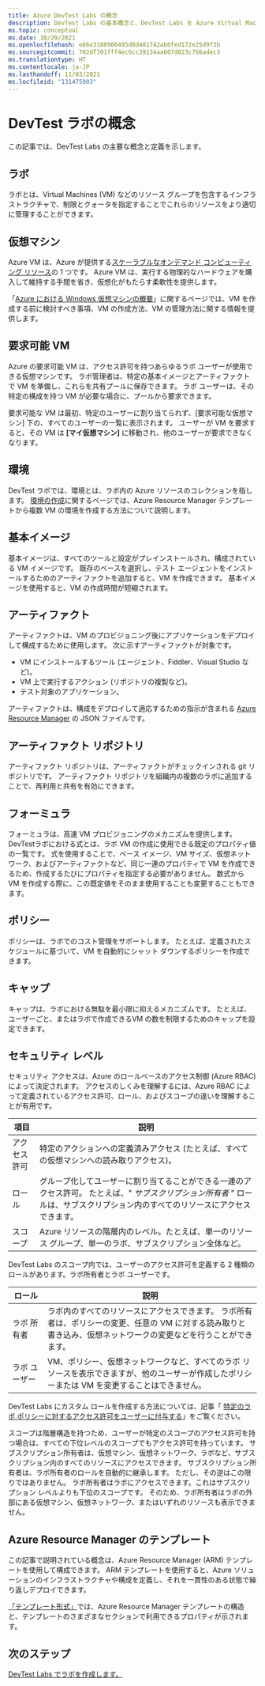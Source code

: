 ```yaml
---
title: Azure DevTest Labs の概念
description: DevTest Labs の基本概念と、DevTest Labs を Azure Virtual Machines を簡単に作成、管理、監視するために使用する方法について説明します。
ms.topic: conceptual
ms.date: 10/29/2021
ms.openlocfilehash: e66e3180900495d0d481742ab0fed172e25d9f3b
ms.sourcegitcommit: 702df701fff4ec6cc39134aa607d023c766adec3
ms.translationtype: HT
ms.contentlocale: ja-JP
ms.lasthandoff: 11/03/2021
ms.locfileid: "131475903"
---
```

# <a name="devtest-labs-concepts"></a>DevTest ラボの概念

この記事では、DevTest Labs の主要な概念と定義を示します。

## <a name="lab"></a>ラボ
ラボとは、Virtual Machines (VM) などのリソース グループを包含するインフラストラクチャで、制限とクォータを指定することでこれらのリソースをより適切に管理することができます。

## <a name="virtual-machine"></a>仮想マシン
Azure VM は、Azure が提供する[スケーラブルなオンデマンド コンピューティング リソース](/azure/architecture/guide/technology-choices/compute-decision-tree)の 1 つです。 Azure VM は、実行する物理的なハードウェアを購入して維持する手間を省き、仮想化がもたらす柔軟性を提供します。

「[Azure における Windows 仮想マシンの概要](../virtual-machines/windows/overview.md)」に関するページでは、VM を作成する前に検討すべき事項、VM の作成方法、VM の管理方法に関する情報を提供します。

## <a name="claimable-vm"></a>要求可能 VM
Azure の要求可能 VM は、アクセス許可を持つあらゆるラボ ユーザーが使用できる仮想マシンです。 ラボ管理者は、特定の基本イメージとアーティファクトで VM を準備し、これらを共有プールに保存できます。 ラボ ユーザーは、その特定の構成を持つ VM が必要な場合に、プールから要求できます。

要求可能な VM は最初、特定のユーザーに割り当てられず、[要求可能な仮想マシン] 下の、すべてのユーザーの一覧に表示されます。 ユーザーが VM を要求すると、その VM は **[マイ仮想マシン]** に移動され、他のユーザーが要求できなくなります。

## <a name="environment"></a>環境
DevTest ラボでは、環境とは、ラボ内の Azure リソースのコレクションを指します。 [環境の作成](./devtest-lab-create-environment-from-arm.md)に関するページでは、Azure Resource Manager テンプレートから複数 VM の環境を作成する方法について説明します。

## <a name="base-images"></a>基本イメージ
基本イメージは、すべてのツールと設定がプレインストールされ、構成されている VM イメージです。 既存のベースを選択し、テスト エージェントをインストールするためのアーティファクトを追加すると、VM を作成できます。 基本イメージを使用すると、VM の作成時間が短縮されます。

## <a name="artifacts"></a>アーティファクト
アーティファクトは、VM のプロビジョニング後にアプリケーションをデプロイして構成するために使用します。 次に示すアーティファクトが対象です。

* VM にインストールするツール (エージェント、Fiddler、Visual Studio など)。
* VM 上で実行するアクション (リポジトリの複製など)。
* テスト対象のアプリケーション。

アーティファクトは、構成をデプロイして適応するための指示が含まれる [Azure Resource Manager](../azure-resource-manager/management/overview.md) の JSON ファイルです。

## <a name="artifact-repositories"></a>アーティファクト リポジトリ
アーティファクト リポジトリは、アーティファクトがチェックインされる git リポジトリです。 アーティファクト リポジトリを組織内の複数のラボに追加することで、再利用と共有を有効にできます。

## <a name="formulas"></a>フォーミュラ
フォーミュラは、高速 VM プロビジョニングのメカニズムを提供します。 DevTestラボにおける式とは、ラボ VM の作成に使用できる既定のプロパティ値の一覧です。
式を使用することで、ベース イメージ、VM サイズ、仮想ネットワーク、およびアーティファクトなど、同じ一連のプロパティで VM を作成できるため、作成するたびにプロパティを指定する必要がありません。 数式から VM を作成する際に、この既定値をそのまま使用することも変更することもできます。

## <a name="policies"></a>ポリシー
ポリシーは、ラボでのコスト管理をサポートします。 たとえば、定義されたスケジュールに基づいて、VM を自動的にシャット ダウンするポリシーを作成できます。

## <a name="caps"></a>キャップ
キャップは、ラボにおける無駄を最小限に抑えるメカニズムです。 たとえば、ユーザーごと、またはラボで作成できるVM の数を制限するためのキャップを設定できます。

## <a name="security-levels"></a>セキュリティ レベル
セキュリティ アクセスは、Azure のロールベースのアクセス制御 (Azure RBAC) によって決定されます。 アクセスのしくみを理解するには、Azure RBAC によって定義されているアクセス許可、ロール、およびスコープの違いを理解することが有用です。

|項目 | 説明 |
|---|---|
|アクセス許可|特定のアクションへの定義済みアクセス (たとえば、すべての仮想マシンへの読み取りアクセス)。|
|ロール| グループ化してユーザーに割り当てることができる一連のアクセス許可。 たとえば、" *サブスクリプション所有者* " ロールは、サブスクリプション内のすべてのリソースにアクセスできます。|
|スコープ| Azure リソースの階層内のレベル。たとえば、単一のリソース グループ、単一のラボ、サブスクリプション全体など。|


DevTest Labs のスコープ内では、ユーザーのアクセス許可を定義する 2 種類のロールがあります。ラボ所有者とラボ ユーザーです。

|ロール | 説明 |
|---|---|
|ラボ&nbsp;所有者| ラボ内のすべてのリソースにアクセスできます。 ラボ所有者は、ポリシーの変更、任意の VM に対する読み取りと書き込み、仮想ネットワークの変更などを行うことができます。|
|ラボ ユーザー | VM、ポリシー、仮想ネットワークなど、すべてのラボ リソースを表示できますが、他のユーザーが作成したポリシーまたは VM を変更することはできません。|

DevTest Labs にカスタム ロールを作成する方法については、記事「 [特定のラボ ポリシーに対するアクセス許可をユーザーに付与する](devtest-lab-grant-user-permissions-to-specific-lab-policies.md)」をご覧ください。

スコープは階層構造を持つため、ユーザーが特定のスコープのアクセス許可を持つ場合は、すべての下位レベルのスコープでもアクセス許可を持っています。 サブスクリプション所有者は、仮想マシン、仮想ネットワーク、ラボなど、サブスクリプション内のすべてのリソースにアクセスできます。 サブスクリプション所有者は、ラボ所有者のロールを自動的に継承します。 ただし、その逆はこの限りではありません。 ラボ所有者はラボにアクセスできます。これはサブスクリプション レベルよりも下位のスコープです。 そのため、ラボ所有者はラボの外部にある仮想マシン、仮想ネットワーク、またはいずれのリソースも表示できません。

## <a name="azure-resource-manager-templates"></a>Azure Resource Manager のテンプレート
この記事で説明されている概念は、Azure Resource Manager (ARM) テンプレートを使用して構成できます。 ARM テンプレートを使用すると、Azure ソリューションのインフラストラクチャや構成を定義し、それを一貫性のある状態で繰り返しデプロイできます。

[「テンプレート形式」](../azure-resource-manager/templates/syntax.md#template-format)では、Azure Resource Manager テンプレートの構造と、テンプレートのさまざまなセクションで利用できるプロパティが示されます。

## <a name="next-steps"></a>次のステップ

[DevTest Labs でラボを作成します。](devtest-lab-create-lab.md)